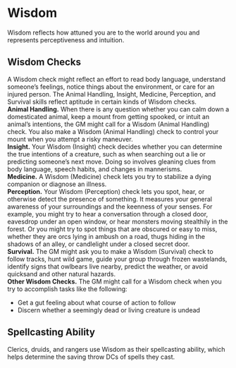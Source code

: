 # Wisdom 
Wisdom reflects how attuned you are to the world around you and represents perceptiveness and intuition. 

## Wisdom Checks
A Wisdom check might reflect an effort to read body language, understand someone’s feelings, notice things about the environment, or care for an injured person. The Animal Handling, Insight, Medicine, Perception, and Survival skills reflect aptitude in certain kinds of Wisdom checks.    
**Animal Handling.** When there is any question whether you can calm down a domesticated animal, keep a mount from getting spooked, or intuit an animal’s intentions, the GM might call for a Wisdom (Animal Handling) check. You also make a Wisdom (Animal Handling) check to control your mount when you attempt a risky maneuver.    
**Insight.** Your Wisdom (Insight) check decides whether you can determine the true intentions of a creature, such as when searching out a lie or predicting someone’s next move. Doing so involves gleaning clues from body language, speech habits, and changes in mannerisms.    
**Medicine.** A Wisdom (Medicine) check lets you try to stabilize a dying companion or diagnose an illness.   
**Perception.** Your Wisdom (Perception) check lets you spot, hear, or otherwise detect the presence of something. It measures your general awareness of your surroundings and the keenness of your senses. For example, you might try to hear a conversation through a closed door, eavesdrop under an open window, or hear monsters moving stealthily in the forest. Or you might try to spot things that are obscured or easy to miss, whether they are orcs lying in ambush on a road, thugs hiding in the shadows of an alley, or candlelight under a closed secret door.   
**Survival.** The GM might ask you to make a Wisdom (Survival) check to follow tracks, hunt wild game, guide your group through frozen wastelands, identify signs that owlbears live nearby, predict the weather, or avoid quicksand and other natural hazards.    
**Other Wisdom Checks.** The GM might call for a Wisdom check when you try to accomplish tasks like the following:
* Get a gut feeling about what course of action to follow 
* Discern whether a seemingly dead or living creature is undead 

## Spellcasting Ability 
Clerics, druids, and rangers use Wisdom as their spellcasting ability, which helps determine the saving throw DCs of spells they cast.